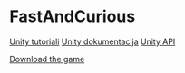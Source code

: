 # FastAndCurious

[Unity tutoriali](https://unity3d.com/learn/tutorials)
[Unity dokumentacija](http://docs.unity3d.com/Manual/index.html)
[Unity API](http://docs.unity3d.com/ScriptReference/index.html)

[Download the game](https://drive.google.com/folderview?id=0B7_EVZFDuiRTa1BrRnJfXzd1a3M&usp=sharing)
